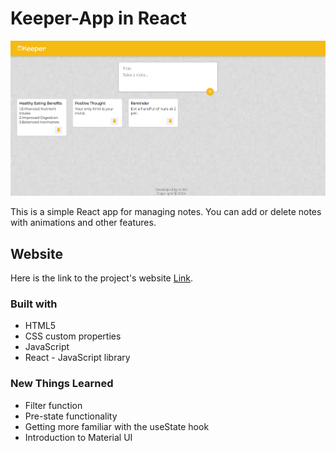 # Keeper-App in React

![Main Page](https://github.com/iamankit7667/Keeper-app/blob/main/src/components/screenshots/main.png)

This is a simple React app for managing notes. You can add or delete notes with animations and other features.

## Website

Here is the link to the project's website [Link](https://iamankit7667.github.io/Keeper-app/).

### Built with
- HTML5
- CSS custom properties
- JavaScript
- React - JavaScript library

### New Things Learned
- Filter function
- Pre-state functionality
- Getting more familiar with the useState hook
- Introduction to Material UI